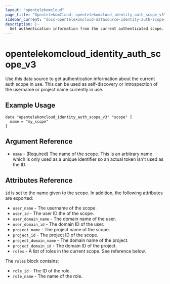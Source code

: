```yaml
---
layout: "opentelekomcloud"
page_title: "OpentelekomCloud: opentelekomcloud_identity_auth_scope_v3"
sidebar_current: "docs-opentelekomcloud-datasource-identity-auth-scope-v3"
description: |-
  Get authentication information from the current authenticated scope.
---
```


# opentelekomcloud\_identity\_auth\_scope\_v3

Use this data source to get authentication information about the current
auth scope in use. This can be used as self-discovery or introspection of
the username or project name currently in use.

## Example Usage

```hcl
data "opentelekomcloud_identity_auth_scope_v3" "scope" {
  name = "my_scope"
}
```

## Argument Reference

* `name` - (Required) The name of the scope. This is an arbitrary name which is
  only used as a unique identifier so an actual token isn't used as the ID.

## Attributes Reference

`id` is set to the name given to the scope. In addition, the following attributes
are exported:

* `user_name` - The username of the scope.
* `user_id` - The user ID the of the scope.
* `user_domain_name` - The domain name of the user.
* `user_domain_id` - The domain ID of the user.
* `project_name` - The project name of the scope.
* `project_id` - The project ID of the scope.
* `project_domain_name` - The domain name of the project.
* `project_domain_id` - The domain ID of the project.
* `roles` - A list of roles in the current scope. See reference below.

The `roles` block contains:

* `role_id` - The ID of the role.
* `role_name` - The name of the role.
